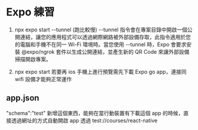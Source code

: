 # Expo 練習

1. npx expo start --tunnel (跑比較慢)
   --tunnel 指令會在專案目錄中開啟一個公開連結，讓您的應用程式可以透過網際網路被外部設備存取，此指令適用於您的電腦和手機不在同一 Wi-Fi 環境時。當您使用 --tunnel 時，Expo 會要求安裝 @expo/ngrok 套件以生成公開連結，並產生新的 QR Code 來讓外部設備掃描開啟專案。

2. npx expo start
   若要再 ios 手機上進行預覽需先下載 Expo go app，連接同 wifi 設備才能夠正常運作

## app.json

"schema":"test"
新增這個東西，能夠在當行動裝置有下載這個 app 的時候，直接透過網址的方式自動開啟 app
透過 test://courses/react-native
